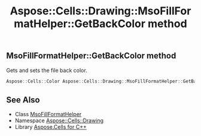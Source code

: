 ﻿---
title: Aspose::Cells::Drawing::MsoFillFormatHelper::GetBackColor method
linktitle: GetBackColor
second_title: Aspose.Cells for C++ API Reference
description: 'Aspose::Cells::Drawing::MsoFillFormatHelper::GetBackColor method. Gets and sets the file back color in C++.'
type: docs
weight: 1000
url: /cpp/aspose.cells.drawing/msofillformathelper/getbackcolor/
---
## MsoFillFormatHelper::GetBackColor method


Gets and sets the file back color.

```cpp
Aspose::Cells::Color Aspose::Cells::Drawing::MsoFillFormatHelper::GetBackColor()
```

## See Also

* Class [MsoFillFormatHelper](../)
* Namespace [Aspose::Cells::Drawing](../../)
* Library [Aspose.Cells for C++](../../../)
